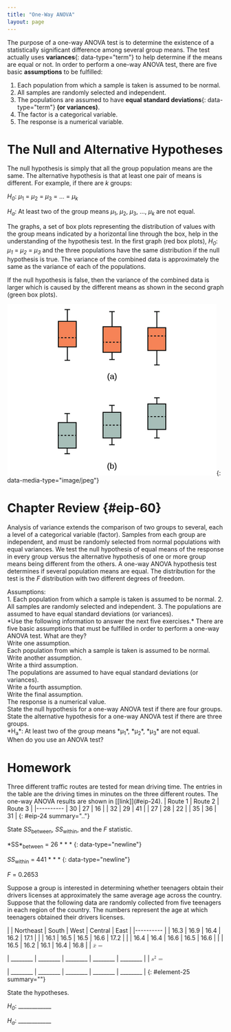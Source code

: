 ```yaml
---
title: "One-Way ANOVA"
layout: page
---
```



The purpose of a one-way ANOVA test is to determine the existence of a statistically significant difference among several group means. The test actually uses **variances**{: data-type="term"} to help determine if the means are equal or not. In order to perform a one-way ANOVA test, there are five basic **assumptions** to be fulfilled:

1.  Each population from which a sample is taken is assumed to be normal.
2.  All samples are randomly selected and independent.
3.  The populations are assumed to have **equal standard deviations**{: data-type="term"} **(or variances)**.
4.  The factor is a categorical variable.
5.  The response is a numerical variable.

# The Null and Alternative Hypotheses

The null hypothesis is simply that all the group population means are the same. The alternative hypothesis is that at least one pair of means is different. For example, if there are *k* groups:

*H<sub>0</sub>*\: *μ*<sub>1</sub> = *μ*<sub>2</sub> = *μ*<sub>3</sub> = ... = *μ<sub>k</sub>*

*H<sub>a</sub>*\: At least two of the group means *μ*<sub>1</sub>, *μ*<sub>2</sub>, *μ*<sub>3</sub>, ..., *μ<sub>k</sub>* are not equal.

The graphs, a set of box plots representing the distribution of values with the group means indicated by a horizontal line through the box, help in the understanding of the hypothesis test. In the first graph (red box plots), *H<sub>0</sub>*\: *μ<sub>1</sub>* = *μ<sub>2</sub>* = *μ<sub>3</sub>* and the three populations have the same distribution if the null hypothesis is true. The variance of the combined data is approximately the same as the variance of each of the populations.

If the null hypothesis is false, then the variance of the combined data is larger which is caused by the different means as shown in the second graph (green box plots).

 ![The first illustration shows three vertical boxplots with equal means. The second illustration shows three vertical boxplots with unequal means.](../resources/CNX_Stats_C13_M02_001n.jpg "(a) H0 is true. All means are the same; the differences are due to random variation. (b) H0 is not true. All means are not the same; the differences are too large to be due to random variation."){: data-media-type="image/jpeg"}

# Chapter Review   {#eip-60}

Analysis of variance extends the comparison of two groups to several, each a level of a categorical variable (factor). Samples from each group are independent, and must be randomly selected from normal populations with equal variances. We test the null hypothesis of equal means of the response in every group versus the alternative hypothesis of one or more group means being different from the others. A one-way ANOVA hypothesis test determines if several population means are equal. The distribution for the test is the *F* distribution with two different degrees of freedom.

<div data-type="list" markdown="1">
<div data-type="title">
Assumptions:
</div>
1.  Each population from which a sample is taken is assumed to be normal.
2.  All samples are randomly selected and independent.
3.  The populations are assumed to have equal standard deviations (or variances).

</div>

<section data-depth="1" class="practice" markdown="1">
*Use the following information to answer the next five exercises.* There are five basic assumptions that must be fulfilled in order to perform a one-way ANOVA test. What are they?

<div data-type="exercise" id="eip-555">
<div data-type="problem" id="eip-470" markdown="1">
Write one assumption.

</div>
<div data-type="solution" id="eip-356" markdown="1">
Each population from which a sample is taken is assumed to be normal.

</div>
</div>
<div data-type="exercise" id="eip-191">
<div data-type="problem" id="eip-403" markdown="1">
Write another assumption.

</div>
</div>
<div data-type="exercise" id="eip-194">
<div data-type="problem" id="eip-35" markdown="1">
Write a third assumption.

</div>
<div data-type="solution" id="eip-504" markdown="1">
The populations are assumed to have equal standard deviations (or variances).

</div>
</div>
<div data-type="exercise" id="eip-396">
<div data-type="problem" id="eip-488" markdown="1">
Write a fourth assumption.

</div>
</div>
<div data-type="exercise" id="eip-922">
<div data-type="problem" id="eip-459" markdown="1">
Write the final assumption.

</div>
<div data-type="solution" id="eip-764" markdown="1">
The response is a numerical value.

</div>
</div>
<div data-type="exercise" id="eip-550">
<div data-type="problem" id="eip-740" markdown="1">
State the null hypothesis for a one-way ANOVA test if there are four groups.

</div>
</div>
<div data-type="exercise" id="eip-417">
<div data-type="problem" id="eip-624" markdown="1">
State the alternative hypothesis for a one-way ANOVA test if there are three groups.

</div>
<div data-type="solution" id="eip-317" markdown="1">
*H<sub>a</sub>*: At least two of the group means *μ<sub>1</sub>*, *μ<sub>2</sub>*, *μ<sub>3</sub>* are not equal.

</div>
</div>
<div data-type="exercise" id="eip-983">
<div data-type="problem" id="eip-849" markdown="1">
When do you use an ANOVA test?

</div>
</div>
</section>

# Homework

<div data-type="exercise" id="eip-213">
<div data-type="problem" id="eip-272" markdown="1">
Three different traffic routes are tested for mean driving time. The entries in the table are the driving times in minutes on the three different routes. The one-way ANOVA results are shown in [[link]](#eip-24). | Route 1 | Route 2 | Route 3 |
|----------
| 30 | 27 | 16 |
| 32 | 29 | 41 |
| 27 | 28 | 22 |
| 35 | 36 | 31 |
{: #eip-24 summary=".."}

State *SS*<sub>between</sub>, *SS*<sub>within</sub>, and the *F* statistic.

</div>
<div data-type="solution" id="eip-934" markdown="1">
*SS*<sub>between</sub> = 26 * * *
{: data-type="newline"}

*SS*<sub>within</sub> = 441 * * *
{: data-type="newline"}

*F* = 0.2653

</div>
</div>

<div data-type="exercise" id="eip-230">
<div data-type="problem" id="id47643113" markdown="1">
Suppose a group is interested in determining whether teenagers obtain their drivers licenses at approximately the same average age across the country. Suppose that the following data are randomly collected from five teenagers in each region of the country. The numbers represent the age at which teenagers obtained their drivers licenses.

|  | Northeast | South | West | Central | East |
|----------
|  | 16.3 | 16.9 | 16.4 | 16.2 | 17.1 |
|  | 16.1 | 16.5 | 16.5 | 16.6 | 17.2 |
|  | 16.4 | 16.4 | 16.6 | 16.5 | 16.6 |
|  | 16.5 | 16.2 | 16.1 | 16.4 | 16.8 |
| <math xmlns="http://www.w3.org/1998/Math/MathML"> <mrow> <mover accent="true"> <mi>x</mi> <mo>¯</mo> </mover> <mo>=</mo> </mrow> </math>

 | ________ | ________ | ________ | ________ | ________ |
| <math xmlns="http://www.w3.org/1998/Math/MathML"> <mrow> <msup> <mi>s</mi> <mn>2</mn> </msup> <mo>=</mo> </mrow> </math>

 | ________ | ________ | ________ | ________ | ________ |
{: #element-25 summary=""}

State the hypotheses.

*H<sub>0</sub>*: ____________

*H<sub>a</sub>*: ____________

</div>
</div>

